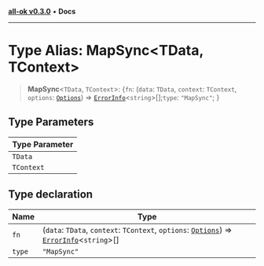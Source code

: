 [**all-ok v0.3.0**](../README.md) • **Docs**

***

# Type Alias: MapSync\<TData, TContext\>

> **MapSync**\<`TData`, `TContext`\>: \{`fn`: (`data`: `TData`, `context`: `TContext`, `options`: [`Options`](Options.md)) => [`ErrorInfo`](ErrorInfo.md)\<`string`\>[];`type`: `"MapSync"`; \}

## Type Parameters

| Type Parameter |
| ------ |
| `TData` |
| `TContext` |

## Type declaration

| Name | Type |
| ------ | ------ |
| `fn` | (`data`: `TData`, `context`: `TContext`, `options`: [`Options`](Options.md)) => [`ErrorInfo`](ErrorInfo.md)\<`string`\>[] |
| `type` | `"MapSync"` |
